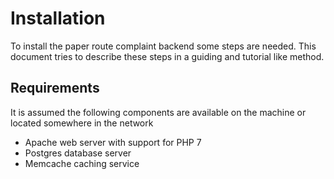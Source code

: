# Installation
To install the paper route complaint backend some steps are needed. This document tries to describe these steps in a
guiding and tutorial like method.

## Requirements
It is assumed the following components are available on the machine or located somewhere in the network
 * Apache web server with support for PHP 7
 * Postgres database server
 * Memcache caching service